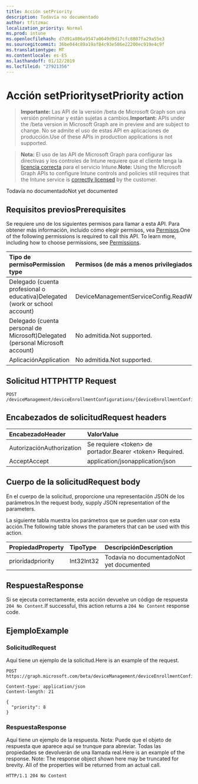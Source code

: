 ```yaml
---
title: Acción setPriority
description: Todavía no documentado
author: tfitzmac
localization_priority: Normal
ms.prod: intune
ms.openlocfilehash: d7d91a806a9547a0649d9d17cfc8807fa29a55e3
ms.sourcegitcommit: 36be044c89a19af84c93e586e22200ec919e4c9f
ms.translationtype: MT
ms.contentlocale: es-ES
ms.lasthandoff: 01/12/2019
ms.locfileid: "27921356"
---
```

# <a name="setpriority-action"></a><span data-ttu-id="1ddc2-103">Acción setPriority</span><span class="sxs-lookup"><span data-stu-id="1ddc2-103">setPriority action</span></span>

> <span data-ttu-id="1ddc2-104">**Importante:** Las API de la versión /beta de Microsoft Graph son una versión preliminar y están sujetas a cambios.</span><span class="sxs-lookup"><span data-stu-id="1ddc2-104">**Important:** APIs under the /beta version in Microsoft Graph are in preview and are subject to change.</span></span> <span data-ttu-id="1ddc2-105">No se admite el uso de estas API en aplicaciones de producción.</span><span class="sxs-lookup"><span data-stu-id="1ddc2-105">Use of these APIs in production applications is not supported.</span></span>

> <span data-ttu-id="1ddc2-106">**Nota:** El uso de las API de Microsoft Graph para configurar las directivas y los controles de Intune requiere que el cliente tenga la [licencia correcta](https://go.microsoft.com/fwlink/?linkid=839381) para el servicio Intune.</span><span class="sxs-lookup"><span data-stu-id="1ddc2-106">**Note:** Using the Microsoft Graph APIs to configure Intune controls and policies still requires that the Intune service is [correctly licensed](https://go.microsoft.com/fwlink/?linkid=839381) by the customer.</span></span>

<span data-ttu-id="1ddc2-107">Todavía no documentado</span><span class="sxs-lookup"><span data-stu-id="1ddc2-107">Not yet documented</span></span>
## <a name="prerequisites"></a><span data-ttu-id="1ddc2-108">Requisitos previos</span><span class="sxs-lookup"><span data-stu-id="1ddc2-108">Prerequisites</span></span>
<span data-ttu-id="1ddc2-p102">Se requiere uno de los siguientes permisos para llamar a esta API. Para obtener más información, incluido cómo elegir permisos, vea [Permisos](/graph/permissions-reference).</span><span class="sxs-lookup"><span data-stu-id="1ddc2-p102">One of the following permissions is required to call this API. To learn more, including how to choose permissions, see [Permissions](/graph/permissions-reference).</span></span>

|<span data-ttu-id="1ddc2-111">Tipo de permiso</span><span class="sxs-lookup"><span data-stu-id="1ddc2-111">Permission type</span></span>|<span data-ttu-id="1ddc2-112">Permisos (de más a menos privilegiados)</span><span class="sxs-lookup"><span data-stu-id="1ddc2-112">Permissions (from most to least privileged)</span></span>|
|:---|:---|
|<span data-ttu-id="1ddc2-113">Delegado (cuenta profesional o educativa)</span><span class="sxs-lookup"><span data-stu-id="1ddc2-113">Delegated (work or school account)</span></span>|<span data-ttu-id="1ddc2-114">DeviceManagementServiceConfig.ReadWrite.All</span><span class="sxs-lookup"><span data-stu-id="1ddc2-114">DeviceManagementServiceConfig.ReadWrite.All</span></span>|
|<span data-ttu-id="1ddc2-115">Delegado (cuenta personal de Microsoft)</span><span class="sxs-lookup"><span data-stu-id="1ddc2-115">Delegated (personal Microsoft account)</span></span>|<span data-ttu-id="1ddc2-116">No admitida.</span><span class="sxs-lookup"><span data-stu-id="1ddc2-116">Not supported.</span></span>|
|<span data-ttu-id="1ddc2-117">Aplicación</span><span class="sxs-lookup"><span data-stu-id="1ddc2-117">Application</span></span>|<span data-ttu-id="1ddc2-118">No admitida.</span><span class="sxs-lookup"><span data-stu-id="1ddc2-118">Not supported.</span></span>|

## <a name="http-request"></a><span data-ttu-id="1ddc2-119">Solicitud HTTP</span><span class="sxs-lookup"><span data-stu-id="1ddc2-119">HTTP Request</span></span>
<!-- {
  "blockType": "ignored"
}
-->
``` http
POST /deviceManagement/deviceEnrollmentConfigurations/{deviceEnrollmentConfigurationId}/setPriority
```

## <a name="request-headers"></a><span data-ttu-id="1ddc2-120">Encabezados de solicitud</span><span class="sxs-lookup"><span data-stu-id="1ddc2-120">Request headers</span></span>
|<span data-ttu-id="1ddc2-121">Encabezado</span><span class="sxs-lookup"><span data-stu-id="1ddc2-121">Header</span></span>|<span data-ttu-id="1ddc2-122">Valor</span><span class="sxs-lookup"><span data-stu-id="1ddc2-122">Value</span></span>|
|:---|:---|
|<span data-ttu-id="1ddc2-123">Autorización</span><span class="sxs-lookup"><span data-stu-id="1ddc2-123">Authorization</span></span>|<span data-ttu-id="1ddc2-124">Se requiere &lt;token&gt; de portador.</span><span class="sxs-lookup"><span data-stu-id="1ddc2-124">Bearer &lt;token&gt; Required.</span></span>|
|<span data-ttu-id="1ddc2-125">Accept</span><span class="sxs-lookup"><span data-stu-id="1ddc2-125">Accept</span></span>|<span data-ttu-id="1ddc2-126">application/json</span><span class="sxs-lookup"><span data-stu-id="1ddc2-126">application/json</span></span>|

## <a name="request-body"></a><span data-ttu-id="1ddc2-127">Cuerpo de la solicitud</span><span class="sxs-lookup"><span data-stu-id="1ddc2-127">Request body</span></span>
<span data-ttu-id="1ddc2-128">En el cuerpo de la solicitud, proporcione una representación JSON de los parámetros.</span><span class="sxs-lookup"><span data-stu-id="1ddc2-128">In the request body, supply JSON representation of the parameters.</span></span>

<span data-ttu-id="1ddc2-129">La siguiente tabla muestra los parámetros que se pueden usar con esta acción.</span><span class="sxs-lookup"><span data-stu-id="1ddc2-129">The following table shows the parameters that can be used with this action.</span></span>

|<span data-ttu-id="1ddc2-130">Propiedad</span><span class="sxs-lookup"><span data-stu-id="1ddc2-130">Property</span></span>|<span data-ttu-id="1ddc2-131">Tipo</span><span class="sxs-lookup"><span data-stu-id="1ddc2-131">Type</span></span>|<span data-ttu-id="1ddc2-132">Descripción</span><span class="sxs-lookup"><span data-stu-id="1ddc2-132">Description</span></span>|
|:---|:---|:---|
|<span data-ttu-id="1ddc2-133">prioridad</span><span class="sxs-lookup"><span data-stu-id="1ddc2-133">priority</span></span>|<span data-ttu-id="1ddc2-134">Int32</span><span class="sxs-lookup"><span data-stu-id="1ddc2-134">Int32</span></span>|<span data-ttu-id="1ddc2-135">Todavía no documentado</span><span class="sxs-lookup"><span data-stu-id="1ddc2-135">Not yet documented</span></span>|



## <a name="response"></a><span data-ttu-id="1ddc2-136">Respuesta</span><span class="sxs-lookup"><span data-stu-id="1ddc2-136">Response</span></span>
<span data-ttu-id="1ddc2-137">Si se ejecuta correctamente, esta acción devuelve un código de respuesta `204 No Content`.</span><span class="sxs-lookup"><span data-stu-id="1ddc2-137">If successful, this action returns a `204 No Content` response code.</span></span>

## <a name="example"></a><span data-ttu-id="1ddc2-138">Ejemplo</span><span class="sxs-lookup"><span data-stu-id="1ddc2-138">Example</span></span>
### <a name="request"></a><span data-ttu-id="1ddc2-139">Solicitud</span><span class="sxs-lookup"><span data-stu-id="1ddc2-139">Request</span></span>
<span data-ttu-id="1ddc2-140">Aquí tiene un ejemplo de la solicitud.</span><span class="sxs-lookup"><span data-stu-id="1ddc2-140">Here is an example of the request.</span></span>
``` http
POST https://graph.microsoft.com/beta/deviceManagement/deviceEnrollmentConfigurations/{deviceEnrollmentConfigurationId}/setPriority

Content-type: application/json
Content-length: 21

{
  "priority": 8
}
```

### <a name="response"></a><span data-ttu-id="1ddc2-141">Respuesta</span><span class="sxs-lookup"><span data-stu-id="1ddc2-141">Response</span></span>
<span data-ttu-id="1ddc2-p103">Aquí tiene un ejemplo de la respuesta. Nota: Puede que el objeto de respuesta que aparece aquí se trunque para abreviar. Todas las propiedades se devolverán de una llamada real.</span><span class="sxs-lookup"><span data-stu-id="1ddc2-p103">Here is an example of the response. Note: The response object shown here may be truncated for brevity. All of the properties will be returned from an actual call.</span></span>
``` http
HTTP/1.1 204 No Content
```





